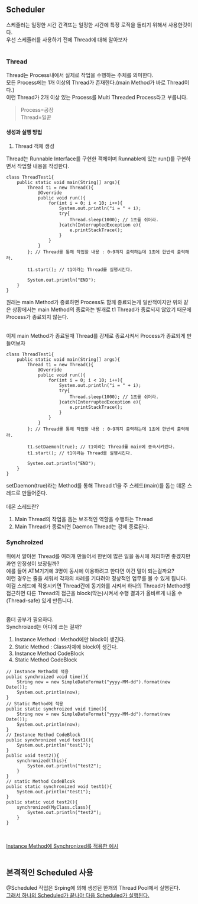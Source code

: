 ## Scheduler
스케줄러는 일정한 시간 간격또는 일정한 시간에 특정 로직을 돌리기 위해서 사용한것이다.<br>
우선 스케줄러를 사용하기 전에 Thread에 대해 알아보자<br><br>

### Thread
Thread는 Process내에서 실제로 작업을 수행하는 주체를 의미한다.<br>
모든 Process에는 1개 이상의 Thread가 존재한다.(main Method가 바로 Thread이다.)<br>
이런 Thread가 2개 이상 있는 Process를 Multi Threaded Process라고 부릅니다.<br>
> Process=공장<br>
> Thread=일꾼

#### 생성과 실행 방법
1. Thread 객체 생성

Thread는 Runnable Interface를 구현한 객체이며 Runnable에 있는 run()를 구현하면서 작업할 내용을 작성한다.
```
class ThreadTest1{
    public static void main(String[] args){
        Thread t1 = new Thread(){
            @Override
            public void run(){
                for(int i = 0; i < 10; i++){
                    System.out.println("i = " + i);
                    try{
                        Thread.sleep(1000); // 1초를 쉬어라.
                    }catch(InterruptedException e){
                        e.printStackTrace();
                    }
                }
            }
        }; // Thread를 통해 작업할 내용 : 0~9까지 출력하는데 1초에 한번씩 출력해라.
    
        t1.start(); // t1이라는 Thread를 실행시킨다.
    
        System.out.println("END");
    }
}
```
원래는 main Method가 종료하면 Process도 함께 종료되는게 일반적이지만 위와 같은 상황에서는 main Method의 종료와는 별개로 t1 Thread가 종료되지 않았기 때문에 Process가 종료되지 않는다.<br><br>

이제 main Method가 종료될때 Thread를 강제로 종료시켜서 Process가 종료되게 만들어보자
```
class ThreadTest1{
    public static void main(String[] args){
        Thread t1 = new Thread(){
            @Override
            public void run(){
                for(int i = 0; i < 10; i++){
                    System.out.println("i = " + i);
                    try{
                        Thread.sleep(1000); // 1초를 쉬어라.
                    }catch(InterruptedException e){
                        e.printStackTrace();
                    }
                }
            }
        }; // Thread를 통해 작업할 내용 : 0~9까지 출력하는데 1초에 한번씩 출력해라.
        
        t1.setDaemon(true); // t1이라는 Thread를 main에 종속시키겠다.
        t1.start(); // t1이라는 Thread를 실행시킨다.
    
        System.out.println("END");
    }
}
```
setDaemon(true)라는 Method를 통해 Thread t1을 주 스레드(main)를 돕는 데몬 스레드로 만들어준다.<br><br>
데몬 스레드란?
1. Main Thread의 작업을 돕는 보조적인 역할을 수행하는 Thread
2. Main Thread가 종료되면 Daemon Thread는 강제 종료된다.

### Synchroized
위에서 알아본 Thread를 여러개 만들어서 한번에 많은 일을 동시에 처리하면 좋겠지만 과연 안정성이 보장될까?<br>
예를 들어 ATM기기에 3명이 동시에 이용하려고 한다면 이건 말이 되는걸까요?<br>
이런 경우는 줄을 세워서 각자의 차례를 기다려야 정상적인 업무를 볼 수 있게 됩니다.<br>
이걸 스레드에 적용시키면 Thread간에 동기화를 시켜서 하나의 Thread가 Method엥 접근하면 다른 Thread의 접근을 block(막는)시켜서 수행 결과가 올바르게 나올 수(Thread-safe) 있게 만듭니다.<br><br>

좀더 공부가 필요하다.<br>
Synchroized는 어디에 쓰는 걸까?
1. Instance Method : Method에만 block이 생긴다.
2. Static Method : Class자체에 block이 생긴다.
3. Instance Method CodeBlock
4. Static Method CodeBlock

```
// Instance Method에 적용
public synchroized void time(){
    String now = new SimpleDateFormat("yyyy-MM-dd").format(new Date());
    System.out.println(now);
}
// Static Method에 적용
public static synchroized void time(){
    String now = new SimpleDateFormat("yyyy-MM-dd").format(new Date());
    System.out.println(now);
}
// Instance Method CodeBlock
public synchronized void test1(){
    System.out.println("test1");
}
public void test2(){
    synchronized(this){
        System.out.println("test2");
    }
}
// static Method CodeBlcok
public static synchronized void test1(){
    System.out.println("test1");
}
public static void test2(){
    synchronized(MyClass.class){
        System.out.println("test2");
    }
}
```
<br>

[Instance Method에 Synchronized를 적용한 예시](https://github.com/Dukbong/JangHyeonSung/blob/main/spring/Scheduler/InstanceMethod_Synchronized.java)
<br><br>

## 본격적인 Scheduled 사용
@Scheduled 작업은 Srping에 의해 생성된 한개의 Thread Pool에서 실행된다. <br>
[그래서 하나의 Scheduled가 끝나야 다음 Scheduled가 실행된다.](www.naver.com)

